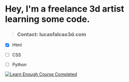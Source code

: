 # Hey, I'm a freelance 3d artist learning some code. 

> ### Contact: lucasfalcao3d.com


- [x] Html
- [ ] CSS
- [ ] Python


[![Learn Enough Course Completed](https://www.learnenough.com/certificates/lucasfalcao3d/html-tutorial.svg)](https://www.learnenough.com/certificates/lucasfalcao3d)
